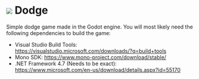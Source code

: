 # ![](https://i.imgur.com/rX8GMDv.png) Dodge

Simple dodge game made in the Godot engine. You will most likely need the following dependencies to build the game:

+ Visual Studio Build Tools: https://visualstudio.microsoft.com/downloads/?q=build+tools
+ Mono SDK: https://www.mono-project.com/download/stable/
+ .NET Framework 4.7 (Needs to be exact): https://www.microsoft.com/en-us/download/details.aspx?id=55170
